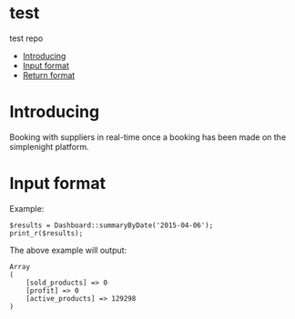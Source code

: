 # test
test repo
* [Introducing](#introducing)
* [Input format](#input-format)
* [Return format](#return-format)

Introducing
===========

Booking with suppliers in real-time once a booking has been made on the simplenight platform.

Input format
============

Example:

	$results = Dashboard::summaryByDate('2015-04-06');
	print_r($results);

The above example will output:

	Array
	(
		[sold_products] => 0
		[profit] => 0
		[active_products] => 129298
	)

```

